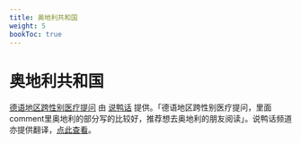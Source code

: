 ```yaml
---
title: 奥地利共和国
weight: 5
bookToc: true
---
```


# 奥地利共和国

[德语地区跨性别医疗提问](https://www.reddit.com/r/asktransgender/comments/owa7lf/german_transgender_articles_situation_with_trans/?sort=confidence) 由 [说鸭话](https://t.me/drukbugchannel/115) 提供。「德语地区跨性别医疗提问，里面comment里奥地利的部分写的比较好，推荐想去奥地利的朋友阅读」。说鸭话频道亦提供翻译，[点此查看](https://t.me/drukbugchannel/117)。